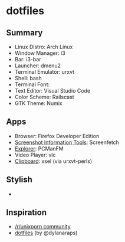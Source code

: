 # dotfiles

## Summary

- Linux Distro: Arch Linux
- Window Manager: i3
- Bar: i3-bar
- Launcher: dmenu2
- Terminal Emulator: urxvt
- Shell: bash
- Terminal Font: 
- Text Editor: Visual Studio Code
- Color Scheme: Railscast
- GTK Theme: Numix

## Apps

- Browser: Firefox Developer Edition
- [Screenshot Information Tools](https://wiki.archlinux.org/index.php/Screenshot_Information_Tools): Screenfetch
- [Explorer](): PCManFM
- Video Player: vlc
- [Clipboard](https://wiki.archlinux.org/index.php/Clipboard): xsel (via urxvt-perls)

## Stylish

- 

## Inspiration

- [/r/unixporn community](http://reddit.com/r/unixporn)
- [dotfiles](https://github.com/dylanaraps/dotfiles) (by @dylanaraps)
